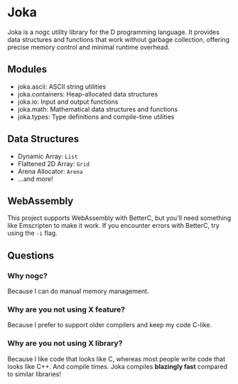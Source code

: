 # Joka

Joka is a nogc utility library for the D programming language.
It provides data structures and functions that work without garbage collection, offering precise memory control and minimal runtime overhead.

## Modules

* joka.ascii: ASCII string utilities
* joka.containers: Heap-allocated data structures
* joka.io: Input and output functions
* joka.math: Mathematical data structures and functions
* joka.types: Type definitions and compile-time utilities

## Data Structures

* Dynamic Array: `List`
* Flattened 2D Array: `Grid`
* Arena Allocator: `Arena`
* ...and more!

## WebAssembly

This project supports WebAssembly with BetterC, but you'll need something like Emscripten to make it work.
If you encounter errors with BetterC, try using the `-i` flag.

## Questions

### Why nogc?

Because I can do manual memory management.

### Why are you not using X feature?

Because I prefer to support older compilers and keep my code C-like.

### Why are you not using X library?

Because I like code that looks like C, whereas most people write code that looks like C++.
And compile times. Joka compiles **blazingly fast** compared to similar libraries!
